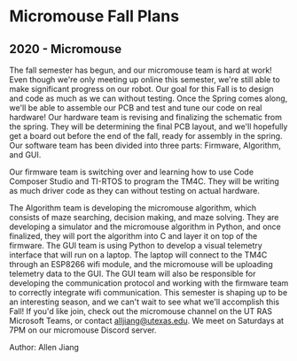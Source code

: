 # Micromouse Fall Plans
## 2020 - Micromouse

The fall semester has begun, and our micromouse team is hard at work! Even though we're only meeting up online this semester, we're still able to make significant progress on our robot. <!--more--> Our goal for this Fall is to design and code as much as we can without testing. Once the Spring comes along, we'll be able to assemble our PCB and test and tune our code on real hardware! Our hardware team is revising and finalizing the schematic from the spring. They will be determining the final PCB layout, and we'll hopefully get a board out before the end of the fall, ready for assembly in the spring. Our software team has been divided into three parts: Firmware, Algorithm, and GUI.

Our firmware team is switching over and learning how to use Code Composer Studio and TI-RTOS to program the TM4C. They will be writing as much driver code as they can without testing on actual hardware.

The Algorithm team is developing the micromouse algorithm, which consists of maze searching, decision making, and maze solving. They are developing a simulator and the micromouse algorithm in Python, and once finalized, they will port the algorithm into C and layer it on top of the firmware.
The GUI team is using Python to develop a visual telemetry interface that will run on a laptop. The laptop will connect to the TM4C through an ESP8266 wifi module, and the micromouse will be uploading telemetry data to the GUI. The GUI team will also be responsible for developing the communication protocol and working with the firmware team to correctly integrate wifi communication. This semester is shaping up to be an interesting season, and we can't wait to see what we'll accomplish this Fall! If you'd like join, check out the micromouse channel on the UT RAS Microsoft Teams, or contact [alljiang@utexas.edu](mailto:alljiang@utexas.edu). We meet on Saturdays at 7PM on our micromouse Discord server.

Author: Allen Jiang
